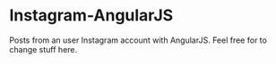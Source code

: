 # Instagram-AngularJS

Posts from an user Instagram account with AngularJS. Feel free for to change stuff here.
